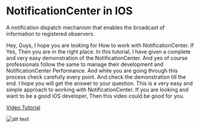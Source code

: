 # NotificationCenter in IOS
A notification dispatch mechanism that enables the broadcast of information to registered observers.

Hey, Guys, I hope you are looking for How to work with NotificationCenter. If Yes, Then you are in the right place. In this tutorial, I have given a complete and very easy demonstration of the NotificationCenter. And yes of course professionals follow the same to manage their development and NotificationCenter Performance. And while you are going through this process check carefully every point. And check the demonstration till the end. I hope you will get the answer to your question. This is a very easy and simple approach to working with NotificationCenter. If you are looking and want to be a good iOS developer, Then this video could be good for you.


[Video Tutorial](https://youtu.be/cVP6Cn10pqE)



![alt text](https://github.com/pushpendra996/table-view-magic/blob/main/NotificationCenter.jpeg?raw=true)
